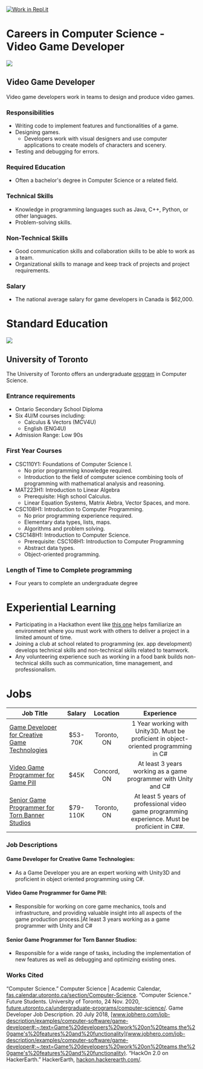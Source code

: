 [![Work in Repl.it](https://classroom.github.com/assets/work-in-replit-14baed9a392b3a25080506f3b7b6d57f295ec2978f6f33ec97e36a161684cbe9.svg)](https://classroom.github.com/online_ide?assignment_repo_id=4672403&assignment_repo_type=AssignmentRepo)
# Careers in Computer Science - Video Game Developer
![](https://cdn.stocksnap.io/img-thumbs/960w/coding-programming_U3W2SHOLWQ.jpg)

## Video Game Developer
Video game developers work in teams to design and produce video games.

### Responsibilities
* Writing code to implement features and functionalities of a game.
* Designing games.
  * Developers work with visual designers and use computer applications to create models of characters and scenery.
* Testing and debugging for errors.

### Required Education
* Often a bachelor's degree in Computer Science or a related field.

### Technical Skills
* Knowledge in programming languages such as Java, C++, Python, or other languages.
* Problem-solving skills.

### Non-Technical Skills
* Good communication skills and collaboration skills to be able to work as a team.
* Organizational skills to manage and keep track of projects and project requirements.

### Salary
* The national average salary for game developers in Canada is $62,000.

# Standard Education
![](https://cdn.pixabay.com/photo/2017/09/08/00/16/the-university-of-toronto-2727241_1280.jpg)

## University of Toronto
The University of Toronto offers an undergraduate [program](https://future.utoronto.ca/undergraduate-programs/computer-science/) in Computer Science.

### Entrance requirements
* Ontario Secondary School Diploma
* Six 4U/M courses including:
  * Calculus & Vectors (MCV4U)
  * English (ENG4U)
* Admission Range: Low 90s

### First Year Courses
* CSC110Y1: Foundations of Computer Science I.
  * No prior programming knowledge required.
  * Introduction to the field of computer science combining tools of programming with mathematical analysis and reasoning. 
* MAT223H1: Introduction to Linear Algebra
  * Prerequisite: High school Calculus.
  * Linear Equation Systems, Matrix Alebra, Vector Spaces, and more.
* CSC108H1: Introduction to Computer Programming.
  * No prior programming experience required. 
  * Elementary data types, lists, maps.  
  * Algorithms and problem solving.
* CSC148H1: Introduction to Computer Science.
  * Prerequisite: CSC108H1: Introduction to Computer Programming 
  * Abstract data types. 
  * Object-oriented programming.

### Length of Time to Complete programming
* Four years to complete an undergraduate degree

# Experiential Learning
* Participating in a Hackathon event like [this one](https://hackon.hackerearth.com/) helps familiarize an environment where you must work with others to deliver a project in a limited amount of time.
* Joining a club at school related to programming (ex. app development) develops technical skills and non-technical skills related to teamwork.
* Any volunteering experience such as working in a food bank builds non-technical skills such as communication, time management, and professionalism.

# Jobs
|Job Title|Salary|Location|Experience|
|---|:---:|:---:|:---:|
|[Game Developer for Creative Game Technologies](https://www.workopolis.com/jobsearch/find-jobs?ak=game+developer&l=Richmond+Hill%2C+ON&job=ob8UWSlSVqYsGHwOxcAvAnVWGf7L6sWwEShqBURcy_U3f9kD-GtwDw)|$53-70K|Toronto, ON|1 Year working with Unity3D. Must be proficient in object-oriented programming in C#|
|[Video Game Programmer for Game Pill](https://ca.indeed.com/jobs?q=Video%20Game%20Developer&l=Markham%2C%20ON&radius=50&vjk=df94e54cb3ddb9df)|$45K|Concord, ON|At least 3 years working as a game programmer with Unity and C#|
|[Senior Game Programmer for Torn Banner Studios](https://www.workopolis.com/jobsearch/find-jobs?ak=senior+game+developer&l=Richmond+Hill%2C+ON&job=hATbqswfzMC6hYqEaJyN1iRBsRtWwyzsTM6SmJeycTsT6Rciec7y-g)|$79-110K|Toronto, ON|At least 5 years of professional video game programming experience. Must be proficient in C##.|

### Job Descriptions
#### Game Developer for Creative Game Technologies: 
* As a Game Developer you are an expert working with Unity3D and proficient in object oriented programming using C#.
#### Video Game Programmer for Game Pill:
* Responsible for working on core game mechanics, tools and infrastructure, and providing valuable insight into all aspects of the game production process.|At least 3 years working as a game programmer with Unity and C#
#### Senior Game Programmer for Torn Banner Studios:
* Responsible for a wide range of tasks, including the implementation of new features as well as debugging and optimizing existing ones.

### Works Cited
“Computer Science.” Computer Science | Academic Calendar, [fas.calendar.utoronto.ca/section/Computer-Science](fas.calendar.utoronto.ca/section/Computer-Science). 
“Computer Science.” Future Students. University of Toronto, 24 Nov. 2020, [future.utoronto.ca/undergraduate-programs/computer-science/](future.utoronto.ca/undergraduate-programs/computer-science/). 
Game Developer Job Description. 20 July 2018, [www.jobhero.com/job-description/examples/computer-software/game-developer#:~:text=Game%20developers%20work%20on%20teams,the%20game's%20features%20and%20functionality](www.jobhero.com/job-description/examples/computer-software/game-developer#:~:text=Game%20developers%20work%20on%20teams,the%20game's%20features%20and%20functionality). 
“HackOn 2.0 on HackerEarth.” HackerEarth, [hackon.hackerearth.com/](hackon.hackerearth.com/). 